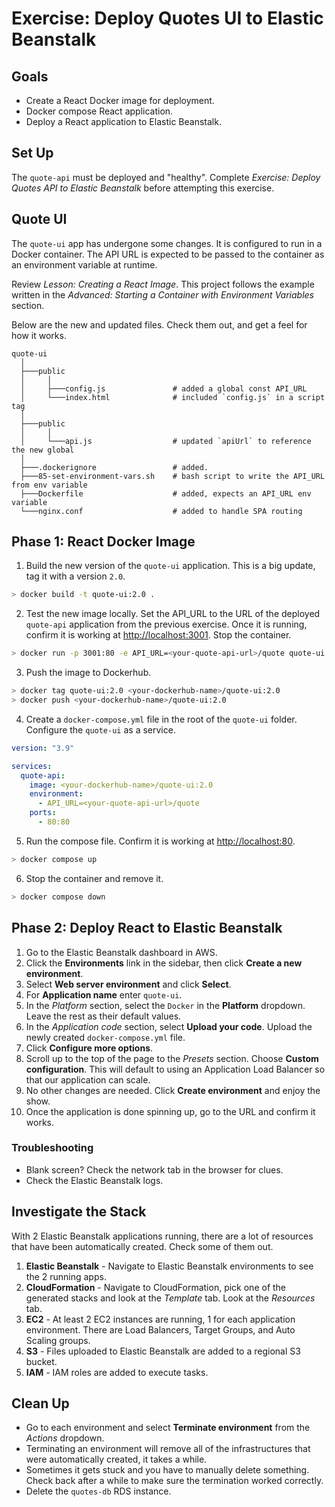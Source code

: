 # Exercise: Deploy Quotes UI to Elastic Beanstalk

## Goals

* Create a React Docker image for deployment.
* Docker compose React application.
* Deploy a React application to Elastic Beanstalk.

## Set Up

The `quote-api` must be deployed and "healthy". Complete _Exercise: Deploy Quotes API to Elastic Beanstalk_ before attempting this exercise.

## Quote UI

The `quote-ui` app has undergone some changes. It is configured to run in a Docker container. The API URL is expected to be passed to the container as an environment variable at runtime.

Review _Lesson: Creating a React Image_. This project follows the example written in the _Advanced: Starting a Container with Environment Variables_ section.

Below are the new and updated files. Check them out, and get a feel for how it works.

```
quote-ui        
  │
  ├───public  
  │     │
  │     ├───config.js               # added a global const API_URL
  │     └───index.html              # included `config.js` in a script tag
  │
  ├───public  
  │     │
  │     └───api.js                  # updated `apiUrl` to reference the new global
  │
  ├───.dockerignore                 # added.
  ├───85-set-environment-vars.sh    # bash script to write the API_URL from env variable
  ├───Dockerfile                    # added, expects an API_URL env variable
  └───nginx.conf                    # added to handle SPA routing
```

## Phase 1: React Docker Image

1. Build the new version of the `quote-ui` application. This is a big update, tag it with a version `2.0`.

```sh
> docker build -t quote-ui:2.0 .
```

2. Test the new image locally. Set the API_URL to the URL of the deployed `quote-api` application from the previous exercise. Once it is running, confirm it is working at [http://localhost:3001](http://localhost:3001). Stop the container.

```sh
> docker run -p 3001:80 -e API_URL=<your-quote-api-url>/quote quote-ui:2.0
```

3. Push the image to Dockerhub.

```sh
> docker tag quote-ui:2.0 <your-dockerhub-name>/quote-ui:2.0
> docker push <your-dockerhub-name>/quote-ui:2.0
```

4. Create a `docker-compose.yml` file in the root of the `quote-ui` folder. Configure the `quote-ui` as a service.

```yml
version: "3.9"

services:
  quote-api:
    image: <your-dockerhub-name>/quote-ui:2.0
    environment:
      - API_URL=<your-quote-api-url>/quote
    ports:
      - 80:80
```

5. Run the compose file. Confirm it is working at [http://localhost:80](http://localhost:80).

```sh
> docker compose up
```

6. Stop the container and remove it.

```sh
> docker compose down
```

## Phase 2: Deploy React to Elastic Beanstalk

1. Go to the Elastic Beanstalk dashboard in AWS.
2. Click the **Environments** link in the sidebar, then click **Create a new environment**.
3. Select **Web server environment** and click **Select**.
4. For **Application name** enter `quote-ui`.
5. In the _Platform_ section, select the `Docker` in the **Platform** dropdown. Leave the rest as their default values.
6. In the _Application code_ section, select **Upload your code**. Upload the newly created `docker-compose.yml` file.
7. Click **Configure more options**.
8. Scroll up to the top of the page to the _Presets_ section. Choose **Custom configuration**. This will default to using an Application Load Balancer so that our application can scale.
9. No other changes are needed. Click **Create environment** and enjoy the show.
10. Once the application is done spinning up, go to the URL and confirm it works.

### Troubleshooting

* Blank screen? Check the network tab in the browser for clues.
* Check the Elastic Beanstalk logs.

## Investigate the Stack

With 2 Elastic Beanstalk applications running, there are a lot of resources that have been automatically created. Check some of them out.

1. **Elastic Beanstalk** - Navigate to Elastic Beanstalk environments to see the 2 running apps.
2. **CloudFormation** - Navigate to CloudFormation, pick one of the generated stacks and look at the _Template_ tab. Look at the _Resources_ tab.
3. **EC2** - At least 2 EC2 instances are running, 1 for each application environment. There are Load Balancers, Target Groups, and Auto Scaling groups.
4. **S3** - Files uploaded to Elastic Beanstalk are added to a regional S3 bucket.
5. **IAM** - IAM roles are added to execute tasks.

## Clean Up

* Go to each environment and select **Terminate environment** from the _Actions_ dropdown.
* Terminating an environment will remove all of the infrastructures that were automatically created, it takes a while.
* Sometimes it gets stuck and you have to manually delete something. Check back after a while to make sure the termination worked correctly.
* Delete the `quotes-db` RDS instance.
